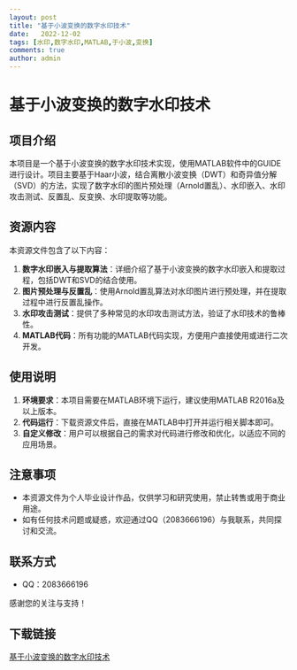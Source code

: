 ```yaml
---
layout: post
title: "基于小波变换的数字水印技术"
date:   2022-12-02
tags: [水印,数字水印,MATLAB,于小波,变换]
comments: true
author: admin
---
```

# 基于小波变换的数字水印技术

## 项目介绍

本项目是一个基于小波变换的数字水印技术实现，使用MATLAB软件中的GUIDE进行设计。项目主要基于Haar小波，结合离散小波变换（DWT）和奇异值分解（SVD）的方法，实现了数字水印的图片预处理（Arnold置乱）、水印嵌入、水印攻击测试、反置乱、反变换、水印提取等功能。

## 资源内容

本资源文件包含了以下内容：

1. **数字水印嵌入与提取算法**：详细介绍了基于小波变换的数字水印嵌入和提取过程，包括DWT和SVD的结合使用。
2. **图片预处理与反置乱**：使用Arnold置乱算法对水印图片进行预处理，并在提取过程中进行反置乱操作。
3. **水印攻击测试**：提供了多种常见的水印攻击测试方法，验证了水印技术的鲁棒性。
4. **MATLAB代码**：所有功能的MATLAB代码实现，方便用户直接使用或进行二次开发。

## 使用说明

1. **环境要求**：本项目需要在MATLAB环境下运行，建议使用MATLAB R2016a及以上版本。
2. **代码运行**：下载资源文件后，直接在MATLAB中打开并运行相关脚本即可。
3. **自定义修改**：用户可以根据自己的需求对代码进行修改和优化，以适应不同的应用场景。

## 注意事项

- 本资源文件为个人毕业设计作品，仅供学习和研究使用，禁止转售或用于商业用途。
- 如有任何技术问题或疑惑，欢迎通过QQ（2083666196）与我联系，共同探讨和交流。

## 联系方式

- QQ：2083666196

感谢您的关注与支持！

## 下载链接

[基于小波变换的数字水印技术](https://pan.quark.cn/s/07a7cb6cd5dc)